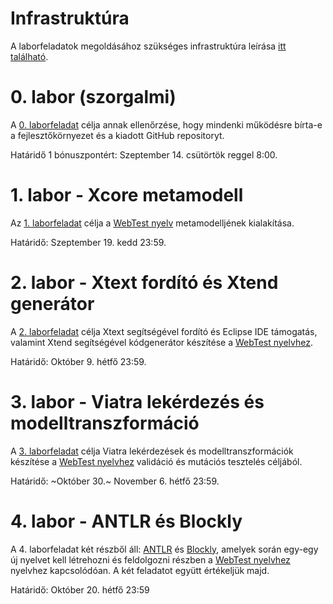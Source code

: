 # Infrastruktúra

A laborfeladatok megoldásához szükséges infrastruktúra leírása [itt található](lab0-init/Infrastructure.md).

# 0. labor (szorgalmi)

A [0. laborfeladat](lab0-init/README.md) célja annak ellenőrzése, hogy mindenki működésre bírta-e a fejlesztőkörnyezet és a kiadott GitHub repositoryt.

Határidő 1 bónuszpontért: Szeptember 14. csütörtök reggel 8:00.

# 1. labor - Xcore metamodell

Az [1. laborfeladat](lab1-xcore/README.md) célja a [WebTest nyelv](lab1-xcore/WebTestLanguageSpecification.md) metamodelljének kialakítása.

Határidő: Szeptember 19. kedd 23:59.

# 2. labor - Xtext fordító és Xtend generátor

A [2. laborfeladat](lab2-xtext-xtend/README.md) célja Xtext segítségével fordító és Eclipse IDE támogatás, valamint Xtend segítségével kódgenerátor készítése a [WebTest nyelvhez](lab1-xcore/WebTestLanguageSpecification.md).

Határidő: Október 9. hétfő 23:59.

# 3. labor - Viatra lekérdezés és modelltranszformáció

A [3. laborfeladat](lab3-viatra/README.md) célja Viatra lekérdezések és modelltranszformációk készítése a [WebTest nyelvhez](lab1-xcore/WebTestLanguageSpecification.md) validáció és mutációs tesztelés céljából.

Határidő: ~Október 30.~ November 6. hétfő 23:59.

# 4. labor - ANTLR és Blockly

A 4. laborfeladat két részből áll: [ANTLR](lab4-antlr/README.md) és [Blockly](lab4-blockly/README.md), amelyek során egy-egy új nyelvet kell létrehozni és feldolgozni részben a [WebTest nyelvhez](lab1-xcore/WebTestLanguageSpecification.md) nyelvhez kapcsolódóan. A két feladatot együtt értékeljük majd. 

Határidő: Október 20. hétfő 23:59
